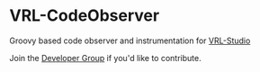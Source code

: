 VRL-CodeObserver
================

Groovy based code observer and instrumentation for [VRL-Studio](vrl-studio.mihosoft.eu)

Join the [Developer Group](https://groups.google.com/forum/#!forum/vrl-developers) if you'd like to contribute.
